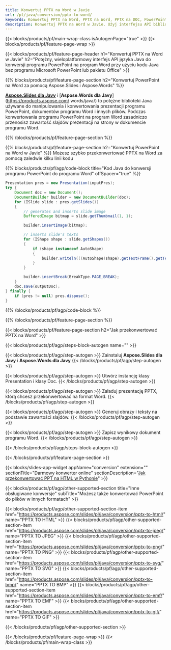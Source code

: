 ```yaml
---
title: Konwertuj PPTX na Word w Javie
url: /pl/java/conversion/pptx-to-word/
keywords: Konwertuj PPTX na Word, PPTX na Word, PPTX na DOC, PowerPoint na Word, Java API, Java Library
description: Konwertuj PPTX na Word w Javie. Użyj interfejsu API biblioteki Java, aby przekonwertować program PowerPoint na program Word
---
```


{{< blocks/products/pf/main-wrap-class isAutogenPage="true" >}}
{{< blocks/products/pf/feature-page-wrap >}}

{{< blocks/products/pf/feature-page-header h1="Konwertuj PPTX na Word w Javie" h2="Potężny, wieloplatformowy interfejs API języka Java do konwersji programu PowerPoint na program Word przy użyciu kodu Java bez programu Microsoft PowerPoint lub pakietu Office" >}}

{{% blocks/products/pf/feature-page-section h2="Konwertuj PowerPoint na Word za pomocą Aspose.Slides i Aspose.Words" %}}

[**Aspose.Slides dla Javy**](https://products.aspose.com/slides/pl/java/) i [**Aspose.Words dla Javy**](https://products.aspose.com/ words/java/) to potężne biblioteki Java używane do manipulowania i konwertowania prezentacji programu PowerPoint, dokumentów programu Word i innych plików. Podczas konwertowania programu PowerPoint na program Word zasadniczo przenosisz zawartość slajdów prezentacji na strony w dokumencie programu Word.

{{% /blocks/products/pf/feature-page-section %}}




{{% blocks/products/pf/feature-page-section  h2="Konwertuj PowerPoint na Word w Javie" %}}
Możesz szybko przekonwertować PPTX na Word za pomocą zaledwie kilku linii kodu

{{% blocks/products/pf/agp/code-block title="Kod Java do konwersji programu PowerPoint do programu Word" offSpacer="true" %}}
```java
Presentation pres = new Presentation(inputPres);
try {
    Document doc = new Document();
    DocumentBuilder builder = new DocumentBuilder(doc);
    for (ISlide slide : pres.getSlides())
    {
        // generates and inserts slide image
        BufferedImage bitmap = slide.getThumbnail(1, 1);

        builder.insertImage(bitmap);

        // inserts slide's texts
        for (IShape shape : slide.getShapes())
        {
            if (shape instanceof AutoShape)
            {
                builder.writeln(((AutoShape)shape).getTextFrame().getText());
            }
        }

        builder.insertBreak(BreakType.PAGE_BREAK);
    }
    doc.save(outputDoc);
} finally {
    if (pres != null) pres.dispose();
}
```
{{% /blocks/products/pf/agp/code-block %}}

{{% /blocks/products/pf/feature-page-section %}}




{{< blocks/products/pf/feature-page-section  h2="Jak przekonwertować PPTX na Word" >}}


{{< blocks/products/pf/agp/steps-block-autogen name="" >}}


{{< blocks/products/pf/agp/step-autogen >}}
Zainstaluj **Aspose.Slides dla Javy** i **Aspose.Words dla Javy** 
{{< /blocks/products/pf/agp/step-autogen >}}

{{< blocks/products/pf/agp/step-autogen >}}
Utwórz instancję klasy Presentation i klasy Doc.
{{< /blocks/products/pf/agp/step-autogen >}}

{{< blocks/products/pf/agp/step-autogen >}}
Załaduj prezentację PPTX, którą chcesz przekonwertować na format Word.
{{< /blocks/products/pf/agp/step-autogen >}}

{{< blocks/products/pf/agp/step-autogen >}}
Generuj obrazy i teksty na podstawie zawartości slajdów.
{{< /blocks/products/pf/agp/step-autogen >}}

{{< blocks/products/pf/agp/step-autogen >}}
Zapisz wynikowy dokument programu Word.
{{< /blocks/products/pf/agp/step-autogen >}}


{{< /blocks/products/pf/agp/steps-block-autogen >}}


{{< /blocks/products/pf/feature-page-section >}}




{{< blocks/slides-app-widget  appName="conversion" extension="" sectionTitle="Darmowy konwerter online" sectionDescription="[Jak przekonwertować PPT na HTML w Pythonie](https://products.aspose.com/slides/pl/python-net/conversion/ppt-to-html/)" >}}

{{< blocks/products/pf/agp/other-supported-section title="Inne obsługiwane konwersje" subTitle="Możesz także konwertować PowerPoint do plików w innych formatach" >}}


{{< blocks/products/pf/agp/other-supported-section-item href="https://products.aspose.com/slides/pl/java/conversion/pptx-to-html/" name="PPTX TO HTML" >}}
{{< blocks/products/pf/agp/other-supported-section-item href="https://products.aspose.com/slides/pl/java/conversion/pptx-to-jpeg/" name="PPTX TO JPEG" >}}
{{< blocks/products/pf/agp/other-supported-section-item href="https://products.aspose.com/slides/pl/java/conversion/pptx-to-png/" name="PPTX TO PNG" >}}
{{< blocks/products/pf/agp/other-supported-section-item href="https://products.aspose.com/slides/pl/java/conversion/pptx-to-svg/" name="PPTX TO SVG" >}}
{{< blocks/products/pf/agp/other-supported-section-item href="https://products.aspose.com/slides/pl/java/conversion/pptx-to-bmp/" name="PPTX TO BMP" >}}
{{< blocks/products/pf/agp/other-supported-section-item href="https://products.aspose.com/slides/pl/java/conversion/pptx-to-emf/" name="PPTX TO EMF" >}}
{{< blocks/products/pf/agp/other-supported-section-item href="https://products.aspose.com/slides/pl/java/conversion/pptx-to-gif/" name="PPTX TO GIF" >}}



{{< /blocks/products/pf/agp/other-supported-section >}}

{{< /blocks/products/pf/feature-page-wrap >}}
{{< /blocks/products/pf/main-wrap-class >}}